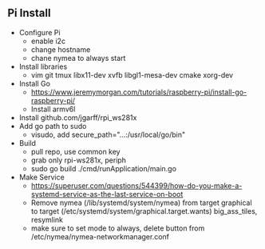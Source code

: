 
## Pi Install

- Configure Pi
  - enable i2c
  - change hostname
  - chane nymea to always start
- Install libraries
  - vim git tmux libx11-dev xvfb libgl1-mesa-dev cmake xorg-dev
- Install Go
  - https://www.jeremymorgan.com/tutorials/raspberry-pi/install-go-raspberry-pi/
  - Install armv6l
- Install github.com/jgarff/rpi_ws281x
- Add go path to sudo
  - visudo, add secure_path="...:/usr/local/go/bin"
- Build
  - pull repo, use common key
  - grab only rpi-ws281x, periph
  - sudo go build ./cmd/runApplication/main.go
- Make Service
  - https://superuser.com/questions/544399/how-do-you-make-a-systemd-service-as-the-last-service-on-boot
  - Remove nymea (/lib/systemd/system/nymea) from target graphical to target 
  (/etc/systemd/system/graphical.target.wants) big_ass_tiles, resymlink
  - make sure to set mode to always, delete button from /etc/nymea/nymea-networkmanager.conf